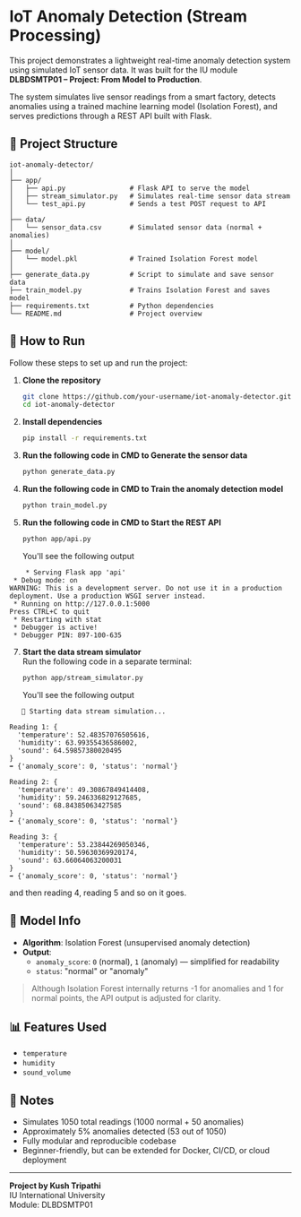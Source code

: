 # IoT Anomaly Detection (Stream Processing)

This project demonstrates a lightweight real-time anomaly detection system using simulated IoT sensor data. It was built for the IU module **DLBDSMTP01 – Project: From Model to Production**.

The system simulates live sensor readings from a smart factory, detects anomalies using a trained machine learning model (Isolation Forest), and serves predictions through a REST API built with Flask.

## 📁 Project Structure

```
iot-anomaly-detector/
│
├── app/
│   ├── api.py                # Flask API to serve the model
│   ├── stream_simulator.py   # Simulates real-time sensor data stream
│   └── test_api.py           # Sends a test POST request to API
│
├── data/
│   └── sensor_data.csv       # Simulated sensor data (normal + anomalies)
│
├── model/
│   └── model.pkl             # Trained Isolation Forest model
│
├── generate_data.py          # Script to simulate and save sensor data
├── train_model.py            # Trains Isolation Forest and saves model
├── requirements.txt          # Python dependencies
└── README.md                 # Project overview
```

## 🚀 How to Run

Follow these steps to set up and run the project:

1. **Clone the repository**  
   ```bash
   git clone https://github.com/your-username/iot-anomaly-detector.git
   cd iot-anomaly-detector
   ```

2. **Install dependencies**  
   ```bash
   pip install -r requirements.txt
   ```

3. **Run the following code in CMD to Generate the sensor data**  
   ```bash
   python generate_data.py
   ```

4. **Run the following code in CMD to Train the anomaly detection model**  
   ```bash
   python train_model.py
   ```

5. **Run the following code in CMD to Start the REST API**  
   ```bash
   python app/api.py
   ```
   You'll see the following output
```   
    * Serving Flask app 'api'
 * Debug mode: on
WARNING: This is a development server. Do not use it in a production deployment. Use a production WSGI server instead.
 * Running on http://127.0.0.1:5000
Press CTRL+C to quit
 * Restarting with stat
 * Debugger is active!
 * Debugger PIN: 897-100-635
```
7. **Start the data stream simulator**  
   Run the following code in a separate terminal:
   ```bash
   python app/stream_simulator.py
   ```
   You'll see the following output
```   
   🚀 Starting data stream simulation...

Reading 1: {
  'temperature': 52.48357076505616,
  'humidity': 63.99355436586002,
  'sound': 64.59857380020495
}
➡️ {'anomaly_score': 0, 'status': 'normal'}

Reading 2: {
  'temperature': 49.30867849414408,
  'humidity': 59.246336829127685,
  'sound': 68.84385063427585
}
➡️ {'anomaly_score': 0, 'status': 'normal'}

Reading 3: {
  'temperature': 53.23844269050346,
  'humidity': 50.59630369920174,
  'sound': 63.66064063200031
}
➡️ {'anomaly_score': 0, 'status': 'normal'}

```
and then reading 4, reading 5 and so on it goes. 
   

## 🧠 Model Info

- **Algorithm**: Isolation Forest (unsupervised anomaly detection)
- **Output**:  
  - `anomaly_score`: `0` (normal), `1` (anomaly) — simplified for readability  
  - `status`: "normal" or "anomaly"

> Although Isolation Forest internally returns -1 for anomalies and 1 for normal points, the API output is adjusted for clarity.

## 📊 Features Used

- `temperature`
- `humidity`
- `sound_volume`

## 📝 Notes

- Simulates 1050 total readings (1000 normal + 50 anomalies)
- Approximately 5% anomalies detected (53 out of 1050)
- Fully modular and reproducible codebase
- Beginner-friendly, but can be extended for Docker, CI/CD, or cloud deployment

---

**Project by Kush Tripathi**  
IU International University  
Module: DLBDSMTP01
